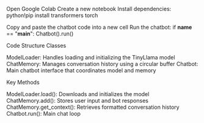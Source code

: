 Open Google Colab
Create a new notebook
Install dependencies: python!pip install transformers torch

Copy and paste the chatbot code into a new cell
Run the chatbot:
if __name__ == "__main__":
    Chatbot().run()


Code Structure
Classes

ModelLoader: Handles loading and initializing the TinyLlama model
ChatMemory: Manages conversation history using a circular buffer
Chatbot: Main chatbot interface that coordinates model and memory

Key Methods

ModelLoader.load(): Downloads and initializes the model
ChatMemory.add(): Stores user input and bot responses
ChatMemory.get_context(): Retrieves formatted conversation history
Chatbot.run(): Main chat loop


